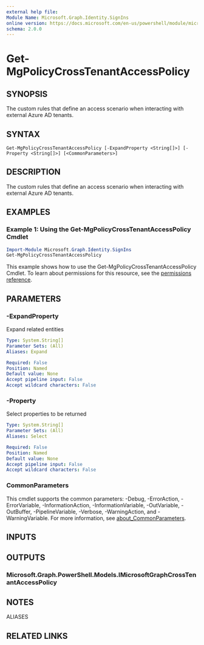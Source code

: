```yaml
---
external help file:
Module Name: Microsoft.Graph.Identity.SignIns
online version: https://docs.microsoft.com/en-us/powershell/module/microsoft.graph.identity.signins/get-mgpolicycrosstenantaccesspolicy
schema: 2.0.0
---
```


# Get-MgPolicyCrossTenantAccessPolicy

## SYNOPSIS
The custom rules that define an access scenario when interacting with external Azure AD tenants.

## SYNTAX

```
Get-MgPolicyCrossTenantAccessPolicy [-ExpandProperty <String[]>] [-Property <String[]>] [<CommonParameters>]
```

## DESCRIPTION
The custom rules that define an access scenario when interacting with external Azure AD tenants.

## EXAMPLES

### Example 1: Using the Get-MgPolicyCrossTenantAccessPolicy Cmdlet
```powershell
Import-Module Microsoft.Graph.Identity.SignIns
Get-MgPolicyCrossTenantAccessPolicy
```

This example shows how to use the Get-MgPolicyCrossTenantAccessPolicy Cmdlet.
To learn about permissions for this resource, see the [permissions reference](/graph/permissions-reference).

## PARAMETERS

### -ExpandProperty
Expand related entities

```yaml
Type: System.String[]
Parameter Sets: (All)
Aliases: Expand

Required: False
Position: Named
Default value: None
Accept pipeline input: False
Accept wildcard characters: False
```

### -Property
Select properties to be returned

```yaml
Type: System.String[]
Parameter Sets: (All)
Aliases: Select

Required: False
Position: Named
Default value: None
Accept pipeline input: False
Accept wildcard characters: False
```

### CommonParameters
This cmdlet supports the common parameters: -Debug, -ErrorAction, -ErrorVariable, -InformationAction, -InformationVariable, -OutVariable, -OutBuffer, -PipelineVariable, -Verbose, -WarningAction, and -WarningVariable. For more information, see [about_CommonParameters](http://go.microsoft.com/fwlink/?LinkID=113216).

## INPUTS

## OUTPUTS

### Microsoft.Graph.PowerShell.Models.IMicrosoftGraphCrossTenantAccessPolicy

## NOTES

ALIASES

## RELATED LINKS

